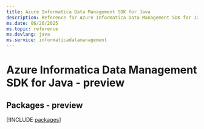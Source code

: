 ```yaml
---
title: Azure Informatica Data Management SDK for Java
description: Reference for Azure Informatica Data Management SDK for Java
ms.date: 06/26/2025
ms.topic: reference
ms.devlang: java
ms.service: informaticadatamanagement
---
```

# Azure Informatica Data Management SDK for Java - preview
## Packages - preview
[!INCLUDE [packages](informatica-data-management-index.md)]